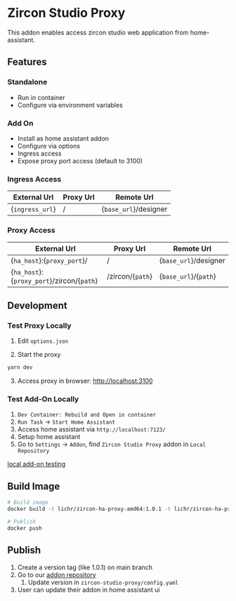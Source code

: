 # Zircon Studio Proxy

This addon enables access zircon studio web application from home-assistant.

## Features

### Standalone
- Run in container
- Configure via environment variables

### Add On
- Install as home assistant addon
- Configure via options
- Ingress access
- Expose proxy port access (default to 3100)



### Ingress Access

External Url | Proxy Url | Remote Url
-- | -- | --
{`ingress_url`} | / | {`base_url`}/designer

### Proxy Access

External Url | Proxy Url | Remote Url
-- | -- | --
{`ha_host`}:{`proxy_port`}/ | / | {`base_url`}/designer
{`ha_host`}:{`proxy_port`}/zircon/{`path`} | /zircon/{`path`} | {`base_url`}/{`path`}

## Development
### Test Proxy Locally

1. Edit `options.json`

2. Start the proxy
```sh
yarn dev
```

3. Access proxy in browser: <http://localhost:3100>

### Test Add-On Locally

1. `Dev Container: Rebuild and Open in container`
2. `Run Task` -> `Start Home Assistant`
3. Access home assistant via `http://localhost:7123/`
4. Setup home assistant
5. Go to `Settings` -> `Addon`, find `Zircon Studio Proxy` addon in `Local Repository`

[local add-on testing](https://developers.home-assistant.io/docs/add-ons/testing)

## Build Image

```sh
# Build image
docker build -t lichr/zircon-ha-proxy-amd64:1.0.1 -t lichr/zircon-ha-proxy-amd64:latest .

# Publish
docker push
```

## Publish

1. Create a version tag (like 1.0.1) on main branch
2. Go to our [addon repository](https://github.com/lichr/zircon-ha-repository)
   1. Update version in `zircon-studio-proxy/config.yaml`
3. User can update their addon in home assistant ui


